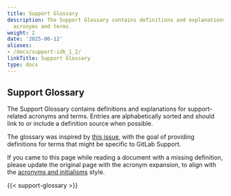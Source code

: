 ```yaml
---
title: Support Glossary
description: The Support Glossary contains definitions and explanations for support-related
  acronyms and terms.
weight: 2
date: '2025-06-12'
aliases:
- /docs/support-idk_1_2/
linkTitle: Support Glossary
type: docs
---
```


## Support Glossary

The Support Glossary contains definitions and explanations for support-related
acronyms and terms. Entries are alphabetically sorted and should link to or
include a definition source when possible.

The glossary was inspired by [this issue](https://gitlab.com/gitlab-com/support/support-team-meta/-/issues/6327),
with the goal of providing definitions for terms that might be specific to
GitLab Support.

If you came to this page while reading a document with a missing definition,
please update the original page with the acronym expansion, to align with the
[acronyms and initialisms](/handbook/marketing/brand-and-product-marketing/brand/content-style-guide/#acronyms-and-initialisms)
style.

<!-- The content of this page is automatically generated from the YAML file. Do not manually add definitions. -->
<!-- To edit the definitions content for this page, go to ../../../data/support_glossary.yml -->

{{< support-glossary >}}
